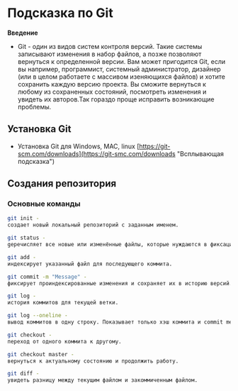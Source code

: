 # Подсказка по Git


**Введение**

* Git - один из видов систем контроля версий. Такие системы записывают изменения в набор файлов, а позже позволяют вернуться к определенной версии. Вам может пригодится Git, если вы например, программист, системный администратор, дизайнер (или в целом работаете с массивом изеняющихся файлов) и хотите сохранить каждую версию проекта.
Вы сможите вернуться к любому из сохраненных состояний, посмотреть изменения и увидеть их авторов.Так гораздо проще исправить возникающие проблемы.

## Установка Git 

 * Установка Git для Windows, MAC, linux [https://git-scm.com/downloads](https://git-smc.com/downloads "Всплывающая подсказка")



## Создания репозитория

### Основные команды

```sh
git init - 
cоздает новый локальный репозиторий с заданным именем.
```
```sh
git status -
gеречисляет все новые или изменённые файлы, которые нуждаются в фиксации.
```
```sh
git add - 
индексирует указанный файл для последующего коммита.
```
```sh
git commit -m "Message" -
фиксирует проиндексированные изменения и сохраняет их в историю версий. 
```
```sh
git log -
история коммитов для текущей ветки.
```
```sh
git log --oneline -
вывод коммитов в одну строку. Показывает только хэш коммита и commit message.
```
```sh
git checkout -
переход от одного коммита к другому.
```
```sh
git checkout master -
вернуться к актуальному состоянию и продолжить работу.
```
```sh
git diff -
увидеть разницу между текущим файлом и закоммиченным файлом.


